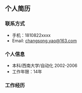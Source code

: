 ## 个人简历

### 联系方式

- 手机：1810822xxxx
- Email: changsong.yao@163.com

### 个人信息

- 本科/西南大学/自动化 2002-2006
- 工作年限：14年

### 工作经历

